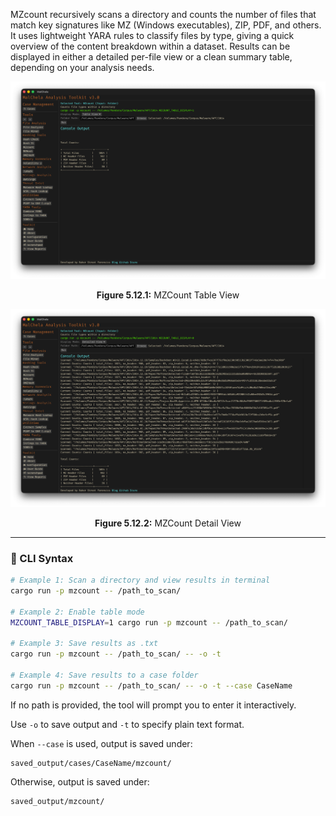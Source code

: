 MZcount recursively scans a directory and counts the number of files that match key signatures like MZ (Windows executables), ZIP, PDF, and others. It uses lightweight YARA rules to classify files by type, giving a quick overview of the content breakdown within a dataset. Results can be displayed in either a detailed per-file view or a clean summary table, depending on your analysis needs.

![MZCount Table View](../images/mzcount_table.png)

<p align="center"><strong>Figure 5.12.1:</strong> MZCount Table View</p>

![MZCount Detail View](../images/mzcount_detail.png)

<p align="center"><strong>Figure 5.12.2:</strong> MZCount Detail View</p>



---

### 🔧 CLI Syntax

```bash
# Example 1: Scan a directory and view results in terminal
cargo run -p mzcount -- /path_to_scan/

# Example 2: Enable table mode
MZCOUNT_TABLE_DISPLAY=1 cargo run -p mzcount -- /path_to_scan/

# Example 3: Save results as .txt
cargo run -p mzcount -- /path_to_scan/ -- -o -t

# Example 4: Save results to a case folder
cargo run -p mzcount -- /path_to_scan/ -- -o -t --case CaseName
```

If no path is provided, the tool will prompt you to enter it interactively.

Use `-o` to save output and `-t` to specify plain text format.

When `--case` is used, output is saved under:

```
saved_output/cases/CaseName/mzcount/
```

Otherwise, output is saved under:

```
saved_output/mzcount/
```
